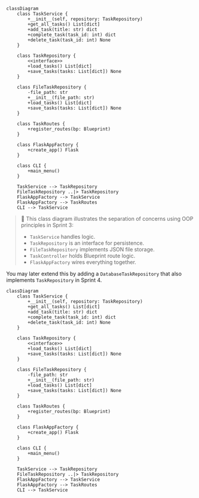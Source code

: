 ```mermaid
classDiagram
    class TaskService {
        +__init__(self, repository: TaskRepository)
        +get_all_tasks() List[dict]
        +add_task(title: str) dict
        +complete_task(task_id: int) dict
        +delete_task(task_id: int) None
    }

    class TaskRepository {
        <<interface>>
        +load_tasks() List[dict]
        +save_tasks(tasks: List[dict]) None
    }

    class FileTaskRepository {
        -file_path: str
        +__init__(file_path: str)
        +load_tasks() List[dict]
        +save_tasks(tasks: List[dict]) None
    }

    class TaskRoutes {
        +register_routes(bp: Blueprint)
    }

    class FlaskAppFactory {
        +create_app() Flask
    }

    class CLI {
        +main_menu()
    }

    TaskService --> TaskRepository
    FileTaskRepository ..|> TaskRepository
    FlaskAppFactory --> TaskService
    FlaskAppFactory --> TaskRoutes
    CLI --> TaskService
```

> 📌 This class diagram illustrates the separation of concerns using OOP principles in Sprint 3:
>
> * `TaskService` handles logic.
> * `TaskRepository` is an interface for persistence.
> * `FileTaskRepository` implements JSON file storage.
> * `TaskController` holds Blueprint route logic.
> * `FlaskAppFactory` wires everything together.

You may later extend this by adding a `DatabaseTaskRepository` that also implements `TaskRepository` in Sprint 4.

```mermaid
classDiagram
    class TaskService {
        +__init__(self, repository: TaskRepository)
        +get_all_tasks() List[dict]
        +add_task(title: str) dict
        +complete_task(task_id: int) dict
        +delete_task(task_id: int) None
    }

    class TaskRepository {
        <<interface>>
        +load_tasks() List[dict]
        +save_tasks(tasks: List[dict]) None
    }

    class FileTaskRepository {
        -file_path: str
        +__init__(file_path: str)
        +load_tasks() List[dict]
        +save_tasks(tasks: List[dict]) None
    }

    class TaskRoutes {
        +register_routes(bp: Blueprint)
    }

    class FlaskAppFactory {
        +create_app() Flask
    }

    class CLI {
        +main_menu()
    }

    TaskService --> TaskRepository
    FileTaskRepository ..|> TaskRepository
    FlaskAppFactory --> TaskService
    FlaskAppFactory --> TaskRoutes
    CLI --> TaskService
```